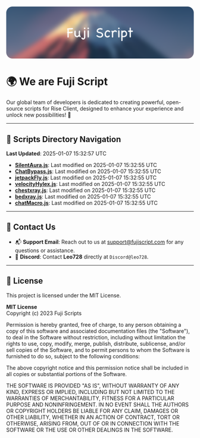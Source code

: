 ![Banner](.github/b.webp)

# 🌍 **We are Fuji Script**

Our global team of developers is dedicated to creating powerful, open-source scripts for Rise Client, designed to enhance your experience and unlock new possibilities! 🌟

---
<!-- SCRIPTS_NAVIGATION_START -->
## 📂 **Scripts Directory Navigation**

**Last Updated**: 2025-01-07 15:32:57 UTC

- **[SilentAura.js](scripts/SilentAura.js)**: Last modified on 2025-01-07 15:32:55 UTC
- **[ChatBypass.js](scripts/ChatBypass.js)**: Last modified on 2025-01-07 15:32:55 UTC
- **[jetpackFly.js](scripts/jetpackFly.js)**: Last modified on 2025-01-07 15:32:55 UTC
- **[velocityHylex.js](scripts/velocityHylex.js)**: Last modified on 2025-01-07 15:32:55 UTC
- **[chestxray.js](scripts/chestxray.js)**: Last modified on 2025-01-07 15:32:55 UTC
- **[bedxray.js](scripts/bedxray.js)**: Last modified on 2025-01-07 15:32:55 UTC
- **[chatMacro.js](scripts/chatMacro.js)**: Last modified on 2025-01-07 15:32:55 UTC

<!-- SCRIPTS_NAVIGATION_END -->

---

## 💬 **Contact Us**  
- 📬 **Support Email**: Reach out to us at [support@fujiscript.com](mailto:support@fujiscript.com) for any questions or assistance.  
- 💬 **Discord**: Contact **Leo728** directly at `Discord@leo728`.

---

## 📜 **License**

This project is licensed under the MIT License.  

**MIT License**  
Copyright (c) 2023 Fuji Scripts  

Permission is hereby granted, free of charge, to any person obtaining a copy of this software and associated documentation files (the "Software"), to deal in the Software without restriction, including without limitation the rights to use, copy, modify, merge, publish, distribute, sublicense, and/or sell copies of the Software, and to permit persons to whom the Software is furnished to do so, subject to the following conditions:  

The above copyright notice and this permission notice shall be included in all copies or substantial portions of the Software.  

THE SOFTWARE IS PROVIDED "AS IS", WITHOUT WARRANTY OF ANY KIND, EXPRESS OR IMPLIED, INCLUDING BUT NOT LIMITED TO THE WARRANTIES OF MERCHANTABILITY, FITNESS FOR A PARTICULAR PURPOSE AND NONINFRINGEMENT. IN NO EVENT SHALL THE AUTHORS OR COPYRIGHT HOLDERS BE LIABLE FOR ANY CLAIM, DAMAGES OR OTHER LIABILITY, WHETHER IN AN ACTION OF CONTRACT, TORT OR OTHERWISE, ARISING FROM, OUT OF OR IN CONNECTION WITH THE SOFTWARE OR THE USE OR OTHER DEALINGS IN THE SOFTWARE.  

